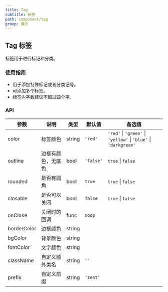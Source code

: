 ```yaml
---
title: Tag
subtitle: 标签
path: component/tag
group: 展示
---
```


## Tag 标签

标签用于进行标记和分类。

### 使用指南

-  用于添加特殊标记或者分类记号。
-  可添加多个标签。
-  标签内字数建议不超过四个字。

### API

| 参数    |   说明          | 类型     | 默认值        | 备选值            |
| ------- | -------------  | ------  | -------------|----------------- |
| color   | 标签颜色        | string  | `'red'`      | `'red'` \| `'green'` \| `'yellow'` \| `'blue'` \| `'darkgreen'` |
| outline | 边框有颜色，无底色| bool    | `'false'`    |`true` \| `false`    |
| rounded | 是否有圆角 | bool | `true` | `true` \| `false` |
| closable| 是否可以关闭     | bool    | `false`      | `true` \| `false`   |
| onClose | 关闭时的回调     | func    | `noop`       |                  |
| borderColor | 边框颜色 | string | | |
| bgColor | 背景颜色 | string | | |
| fontColor | 文字颜色 | string | | |
| className| 自定义额外类名  | string   | `''`         |                  |
| prefix  | 自定义前缀      | string   | `'zent'`     |                  |
